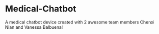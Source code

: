 # Medical-Chatbot
A medical chatbot device created with 2 awesome team members Chenxi Nian and Vanessa Balbuena!
